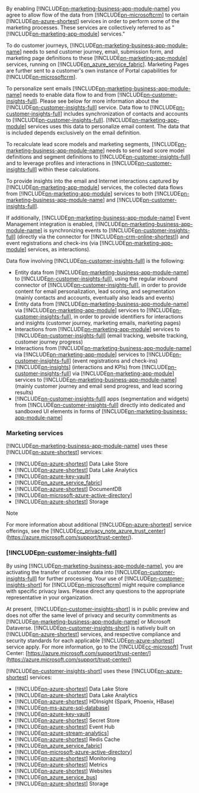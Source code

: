 By enabling [!INCLUDE[pn-marketing-business-app-module-name](../includes/pn-marketing-business-app-module-name.md)] you agree to allow flow of the data from [!INCLUDE[pn-microsoftcrm](../includes/pn-microsoftcrm.md)] to certain [!INCLUDE[pn-azure-shortest](../includes/pn-azure-shortest.md)] services in order to perform some of the marketing processes. These services are collectively referred to as "[!INCLUDE[pn-marketing-app-module](../includes/pn-marketing-app-module.md)] services."

To do customer journeys, [!INCLUDE[pn-marketing-business-app-module-name](../includes/pn-marketing-business-app-module-name.md)] needs to send customer journey, email, submission form, and marketing page definitions to these [!INCLUDE[pn-marketing-app-module](../includes/pn-marketing-app-module.md)] services, running on [!INCLUDE[pn_azure_service_fabric](../includes/pn_azure_service_fabric.md)]. Marketing Pages are further sent to a customer's own instance of Portal capabilities for [!INCLUDE[pn-microsoftcrm](../includes/pn-microsoftcrm.md)].

To personalize sent emails [!INCLUDE[pn-marketing-business-app-module-name](../includes/pn-marketing-business-app-module-name.md)] needs to enable data flow to and from [!INCLUDE[pn-customer-insights-full](../includes/pn-customer-insights-full.md)]. Please see below for more information about the [!INCLUDE[pn-customer-insights-full](../includes/pn-customer-insights-full.md)] service. Data flow to [!INCLUDE[pn-customer-insights-full](../includes/pn-customer-insights-full.md)] includes synchronization of contacts and accounts to [!INCLUDE[pn-customer-insights-full](../includes/pn-customer-insights-full.md)]. [!INCLUDE[pn-marketing-app-module](../includes/pn-marketing-app-module.md)] services uses this data to personalize email content. The data that is included depends exclusively on the email definition.

To recalculate lead score models and marketing segments, [!INCLUDE[pn-marketing-business-app-module-name](../includes/pn-marketing-business-app-module-name.md)] needs to send lead score model definitions and segment definitions to [!INCLUDE[pn-customer-insights-full](../includes/pn-customer-insights-full.md)] and to leverage profiles and interactions in [!INCLUDE[pn-customer-insights-full](../includes/pn-customer-insights-full.md)] within these calculations.

To provide insights into the email and Internet interactions captured by [!INCLUDE[pn-marketing-app-module](../includes/pn-marketing-app-module.md)] services, the collected data flows from [!INCLUDE[pn-marketing-app-module](../includes/pn-marketing-app-module.md)] services to both [!INCLUDE[pn-marketing-business-app-module-name](../includes/pn-marketing-business-app-module-name.md)] and [!INCLUDE[pn-customer-insights-full](../includes/pn-customer-insights-full.md)].

If additionally, [!INCLUDE[pn-marketing-business-app-module-name](../includes/pn-marketing-business-app-module-name.md)] Event Management integration is enabled, [!INCLUDE[pn-marketing-business-app-module-name](../includes/pn-marketing-business-app-module-name.md)] is synchronizing events to [!INCLUDE[pn-customer-insights-full](../includes/pn-customer-insights-full.md)] (directly via the connector for [!INCLUDE[pn-crm-online-shortest](../includes/pn-crm-online-shortest.md)]) and event registrations and check-ins (via [!INCLUDE[pn-marketing-app-module](../includes/pn-marketing-app-module.md)] services, as interactions).

Data flow involving [!INCLUDE[pn-customer-insights-full](../includes/pn-customer-insights-full.md)] is the following:
- Entity data from [!INCLUDE[pn-marketing-business-app-module-name](../includes/pn-marketing-business-app-module-name.md)] to [!INCLUDE[pn-customer-insights-full](../includes/pn-customer-insights-full.md)], using the regular inbound connector of [!INCLUDE[pn-customer-insights-full](../includes/pn-customer-insights-full.md)], in order to provide content for email personalization, lead scoring, and segmentation (mainly contacts and accounts, eventually also leads and events)
- Entity data from [!INCLUDE[pn-marketing-business-app-module-name](../includes/pn-marketing-business-app-module-name.md)] via [!INCLUDE[pn-marketing-app-module](../includes/pn-marketing-app-module.md)] services to [!INCLUDE[pn-customer-insights-full](../includes/pn-customer-insights-full.md)], in order to provide identifiers for interactions and insights (customer journey, marketing emails, marketing pages)
- Interactions from [!INCLUDE[pn-marketing-app-module](../includes/pn-marketing-app-module.md)] services to [!INCLUDE[pn-customer-insights-full](../includes/pn-customer-insights-full.md)] (email tracking, website tracking, customer journey progress)
- Interactions from [!INCLUDE[pn-marketing-business-app-module-name](../includes/pn-marketing-business-app-module-name.md)] via [!INCLUDE[pn-marketing-app-module](../includes/pn-marketing-app-module.md)] services to [!INCLUDE[pn-customer-insights-full](../includes/pn-customer-insights-full.md)] (event registrations and check-ins)
- [!INCLUDE[pn-insights](../includes/pn-insights.md)] (interactions and KPIs) from [!INCLUDE[pn-customer-insights-full](../includes/pn-customer-insights-full.md)] via [!INCLUDE[pn-marketing-app-module](../includes/pn-marketing-app-module.md)] services to [!INCLUDE[pn-marketing-business-app-module-name](../includes/pn-marketing-business-app-module-name.md)] (mainly customer journey and email send progress, and lead scoring results)
- [!INCLUDE[pn-customer-insights-full](../includes/pn-customer-insights-full.md)] apps (segmentation and widgets) from [!INCLUDE[pn-customer-insights-full](../includes/pn-customer-insights-full.md)] directly into dedicated and sandboxed UI elements in forms of [!INCLUDE[pn-marketing-business-app-module-name](../includes/pn-marketing-business-app-module-name.md)]

### Marketing services

[!INCLUDE[pn-marketing-business-app-module-name](../includes/pn-marketing-business-app-module-name.md)] uses these [!INCLUDE[pn-azure-shortest](../includes/pn-azure-shortest.md)] services:

- [!INCLUDE[pn-azure-shortest](../includes/pn-azure-shortest.md)] Data Lake Store
- [!INCLUDE[pn-azure-shortest](../includes/pn-azure-shortest.md)] Data Lake Analytics
- [!INCLUDE[pn-azure-key-vault](../includes/pn-azure-key-vault.md)]
- [!INCLUDE[pn_azure_service_fabric](../includes/pn_azure_service_fabric.md)]
- [!INCLUDE[pn-azure-shortest](../includes/pn-azure-shortest.md)] DocumentDB
- [!INCLUDE[pn-microsoft-azure-active-directory](../includes/pn-microsoft-azure-active-directory.md)]
- [!INCLUDE[pn-azure-shortest](../includes/pn-azure-shortest.md)] Storage

> [!NOTE]
> For more information about additional [!INCLUDE[pn-azure-shortest](../includes/pn-azure-shortest.md)] service offerings, see the [!INCLUDE[cc_privacy_note_azure_trust_center](../includes/cc_privacy_note_azure_trust_center.md)] (<https://azure.microsoft.com/support/trust-center/>).

### [!INCLUDE[pn-customer-insights-full](../includes/pn-customer-insights-full.md)]

By using [!INCLUDE[pn-marketing-business-app-module-name](../includes/pn-marketing-business-app-module-name.md)], you are activating the transfer of customer data into [!INCLUDE[pn-customer-insights-full](../includes/pn-customer-insights-full.md)] for further processing. Your use of [!INCLUDE[pn-customer-insights-short](../includes/pn-customer-insights-short.md)] for [!INCLUDE[pn-microsoftcrm](../includes/pn-microsoftcrm.md)] might require compliance with specific privacy laws. Please direct any questions to the appropriate representative in your organization.

At present, [!INCLUDE[pn-customer-insights-short](../includes/pn-customer-insights-short.md)] is in public preview and does not offer the same level of privacy and security commitments as [!INCLUDE[pn-marketing-business-app-module-name](../includes/pn-marketing-business-app-module-name.md)] or Microsoft Dataverse. [!INCLUDE[pn-customer-insights-short](../includes/pn-customer-insights-short.md)] is natively built on [!INCLUDE[pn-azure-shortest](../includes/pn-azure-shortest.md)] services, and respective compliance and security standards for each applicable [!INCLUDE[pn-azure-shortest](../includes/pn-azure-shortest.md)] service apply. For more information, go to the [!INCLUDE[cc-microsoft](../includes/cc-microsoft.md)] Trust Center: [https://azure.microsoft.com/support/trust-center/](https://azure.microsoft.com/support/trust-center/)

[!INCLUDE[pn-customer-insights-short](../includes/pn-customer-insights-short.md)] uses these [!INCLUDE[pn-azure-shortest](../includes/pn-azure-shortest.md)] services:

- [!INCLUDE[pn-azure-shortest](../includes/pn-azure-shortest.md)] Data Lake Store
- [!INCLUDE[pn-azure-shortest](../includes/pn-azure-shortest.md)] Data Lake Analytics
- [!INCLUDE[pn-azure-shortest](../includes/pn-azure-shortest.md)] HDInsight (Spark, Phoenix, HBase)
- [!INCLUDE[pn-ms-azure-sql-database](../includes/pn-ms-azure-sql-database.md)]
- [!INCLUDE[pn-azure-key-vault](../includes/pn-azure-key-vault.md)]
- [!INCLUDE[pn-azure-shortest](../includes/pn-azure-shortest.md)] Secret Store
- [!INCLUDE[pn-azure-shortest](../includes/pn-azure-shortest.md)] Event Hub
- [!INCLUDE[pn-azure-stream-analytics](../includes/pn-azure-stream-analytics.md)]
- [!INCLUDE[pn-azure-shortest](../includes/pn-azure-shortest.md)] Redis Cache
- [!INCLUDE[pn_azure_service_fabric](../includes/pn_azure_service_fabric.md)]
- [!INCLUDE[pn-microsoft-azure-active-directory](../includes/pn-microsoft-azure-active-directory.md)]
- [!INCLUDE[pn-azure-shortest](../includes/pn-azure-shortest.md)] Monitoring
- [!INCLUDE[pn-azure-shortest](../includes/pn-azure-shortest.md)] Metrics
- [!INCLUDE[pn-azure-shortest](../includes/pn-azure-shortest.md)] Websites
- [!INCLUDE[pn_azure_service_bus](../includes/pn_azure_service_bus.md)]
- [!INCLUDE[pn-azure-shortest](../includes/pn-azure-shortest.md)] Storage
